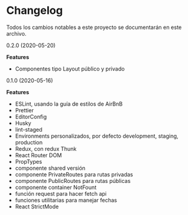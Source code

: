 # Changelog

Todos los cambios notables a este proyecto se documentarán en este archivo.

0.2.0 (2020-05-20)

**Features**

* Componentes tipo Layout público y privado

0.1.0 (2020-05-16)

**Features**

* ESLint, usando la guía de estilos de AirBnB
* Prettier
* EditorConfig
* Husky
* lint-staged
* Environments personalizados, por defecto development, staging, production
* Redux, con redux Thunk
* React Router DOM
* PropTypes
* componente shared versión
* componente PrivateRoutes para rutas privadas
* componente PublicRoutes para rutas públicas
* componente container NotFount
* función request para hacer fetch api
* funciones utilitarias para manejar fechas
* React StrictMode
